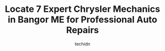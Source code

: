 ---
layout: ampstory
image: https://images.unsplash.com/photo-1474015977340-64a93f54a9f5?ixlib=rb-4.0.3&ixid=MnwxMjA3fDB8MHxwaG90by1wYWdlfHx8fGVufDB8fHx8&auto=format&fit=crop&w=640&h=853&q=80
author: techidn
featured: false
description: Entrust your vehicle to the 7 best Chrysler Mechanic in Bangor ME, USA and experience the difference they can make. With their extensive knowledge, state-of-the-art facilities, and commitmen
title: Locate 7 Expert Chrysler Mechanics in Bangor ME for Professional Auto Repairs
cover:
   title: Locate 7 Expert Chrysler Mechanics in Bangor ME for Professional Auto Repairs
   subtitle: Rickpate
   background: https://images.unsplash.com/photo-1474015977340-64a93f54a9f5?ixlib=rb-4.0.3&ixid=MnwxMjA3fDB8MHxwaG90by1wYWdlfHx8fGVufDB8fHx8&auto=format&fit=crop&w=640&h=853&q=80

pages: 
 - layout: thirds
   top: <h1>#1 VIP Tires & Service</h1>
   bottom: "<p>I have been a loyal customer of VIP for years now, and I can confidently say that they are the best auto shop in town. From their exceptional customer service to their to</p>"
   background: https://www.knot35.com/toplist/wp-content/uploads/2023/06/best-chrysler-mechanic-1-in-bangor-me-1685837967.jpeg
   backgroundblur: true
 - layout: thirds
   top: <h1>#2 Bennett Auto Center</h1>
   bottom: "<p>99 Thatcher St, Bangor, ME 04401, United States</p>"
   background: https://www.knot35.com/toplist/wp-content/uploads/2023/06/best-chrysler-mechanic-2-in-bangor-me-1685837968.jpeg
   cta:
      link: https://www.knot35.com/toplist/locate-7-expert-chrysler-mechanics-in-bangor-me-for-professional-auto-repairs/
      text: Locate 7 Expert Chrysler Mechanics in Bangor ME for Professional Auto Repairs
 - layout: thirds
   top: <h1>#3 Westgate Service Center</h1>
   bottom: "<p>861 Union St, Bangor, ME 04401, United States</p>"
   background: https://www.knot35.com/toplist/wp-content/uploads/2023/06/best-chrysler-mechanic-3-in-bangor-me-1685837968.jpeg
   cta:
      link: https://www.knot35.com/toplist/locate-7-expert-chrysler-mechanics-in-bangor-me-for-professional-auto-repairs/
      text: Locate 7 Expert Chrysler Mechanics in Bangor ME for Professional Auto Repairs
 - layout: thirds
   top: <h1>#4 Bangor Radiator Shop</h1>
   bottom: "<p>541 Maine Ave, Bangor, ME 04401, United States</p>"
   background: https://images.unsplash.com/photo-1552083974-186346191183?ixlib=rb-4.0.3&ixid=MnwxMjA3fDB8MHxwaG90by1wYWdlfHx8fGVufDB8fHx8&auto=format&fit=crop&w=640&h=853&q=80
   cta:
      link: https://www.knot35.com/toplist/locate-7-expert-chrysler-mechanics-in-bangor-me-for-professional-auto-repairs/
      text: Locate 7 Expert Chrysler Mechanics in Bangor ME for Professional Auto Repairs
 - layout: thirds
   top: <h1>#5 Center Street Auto Services</h1>
   bottom: "<p>138 Center St, Bangor, ME 04401, United States</p>"
   background: https://images.unsplash.com/photo-1620421680010-0766ff230392?ixlib=rb-4.0.3&ixid=MnwxMjA3fDB8MHxwaG90by1wYWdlfHx8fGVufDB8fHx8&auto=format&fit=crop&w=640&h=853&q=80
   cta:
      link: https://www.knot35.com/toplist/locate-7-expert-chrysler-mechanics-in-bangor-me-for-professional-auto-repairs/
      text: Locate 7 Expert Chrysler Mechanics in Bangor ME for Professional Auto Repairs
 - layout: thirds
   top: <h1>#6 Swetts Tire & Auto Inc.</h1>
   bottom: "<p>451 Hogan Rd, Bangor, ME 04401, United States</p>"
   background: https://images.unsplash.com/photo-1618556658017-fd9c732d1360?ixlib=rb-4.0.3&ixid=MnwxMjA3fDB8MHxwaG90by1wYWdlfHx8fGVufDB8fHx8&auto=format&fit=crop&w=640&h=853&q=80
   cta:
      link: https://www.knot35.com/toplist/locate-7-expert-chrysler-mechanics-in-bangor-me-for-professional-auto-repairs/
      text: Locate 7 Expert Chrysler Mechanics in Bangor ME for Professional Auto Repairs
 - layout: thirds
   top: <h1>#7 Main Street Garage</h1>
   bottom: "<p>Main St, Bangor, ME 04401, United States</p>"
   background: https://images.unsplash.com/photo-1561679660-d00ee1e0dc8e?ixlib=rb-4.0.3&ixid=MnwxMjA3fDB8MHxwaG90by1wYWdlfHx8fGVufDB8fHx8&auto=format&fit=crop&w=640&h=853&q=80
   cta:
      link: https://www.knot35.com/toplist/locate-7-expert-chrysler-mechanics-in-bangor-me-for-professional-auto-repairs/
      text: Locate 7 Expert Chrysler Mechanics in Bangor ME for Professional Auto Repairs
 - layout: thirds
   middle: Continue reading...
   background: https://images.unsplash.com/photo-1549241520-425e3dfc01cb?ixlib=rb-4.0.3&ixid=MnwxMjA3fDB8MHxwaG90by1wYWdlfHx8fGVufDB8fHx8&auto=format&fit=crop&w=640&h=853&q=80
   cta:
      link: https://www.knot35.com/toplist/locate-7-expert-chrysler-mechanics-in-bangor-me-for-professional-auto-repairs/
      text: Locate 7 Expert Chrysler Mechanics in Bangor ME for Professional Auto Repairs
      
---
